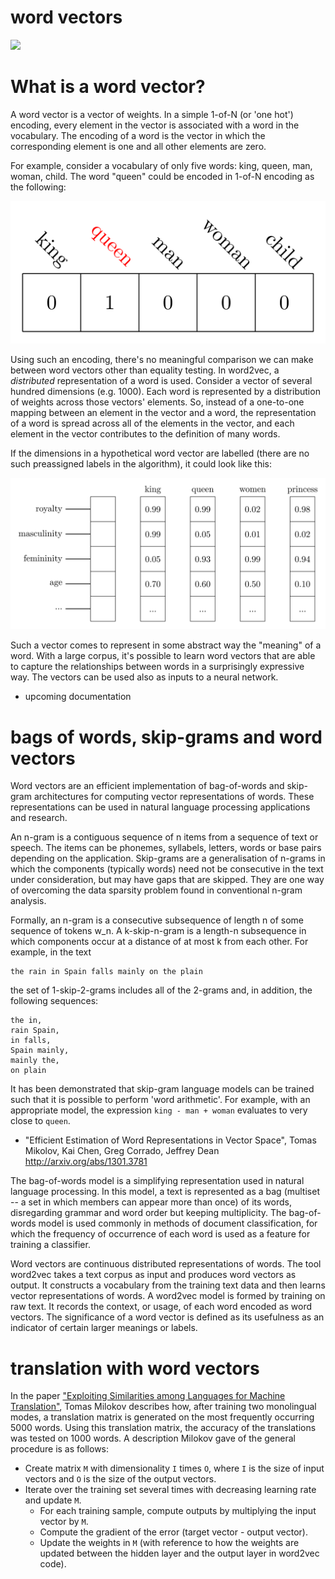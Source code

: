 # word vectors

![](https://pbs.twimg.com/media/C7jJxIjWkAA8E_s.jpg)

# What is a word vector?

A word vector is a vector of weights. In a simple 1-of-N (or 'one hot') encoding, every element in the vector is associated with a word in the vocabulary. The encoding of a word is the vector in which the corresponding element is one and all other elements are zero.

For example, consider a vocabulary of only five words: king, queen, man, woman, child. The word "queen" could be encoded in 1-of-N encoding as the following:

![](media/1_of_N_encoding.png)

Using such an encoding, there's no meaningful comparison we can make between word vectors other than equality testing. In word2vec, a *distributed* representation of a word is used. Consider a vector of several hundred dimensions (e.g. 1000). Each word is represented by a distribution of weights across those vectors' elements. So, instead of a one-to-one mapping between an element in the vector and a word, the representation of a word is spread across all of the elements in the vector, and each element in the vector contributes to the definition of many words.

If the dimensions in a hypothetical word vector are labelled (there are no such preassigned labels in the algorithm), it could look like this:

![](media/word_vector_1.png)

Such a vector comes to represent in some abstract way the "meaning" of a word. With a large corpus, it's possible to learn word vectors that are able to capture the relationships between words in a surprisingly expressive way. The vectors can be used also as inputs to a neural network.

- upcoming documentation

# bags of words, skip-grams and word vectors

Word vectors are an efficient implementation of bag-of-words and skip-gram architectures for computing vector representations of words. These representations can be used in natural language processing applications and research.

An n-gram is a contiguous sequence of n items from a sequence of text or speech. The items can be phonemes, syllabels, letters, words or base pairs depending on the application. Skip-grams are a generalisation of n-grams in which the components (typically words) need not be consecutive in the text under consideration, but may have gaps that are skipped. They are one way of overcoming the data sparsity problem found in conventional n-gram analysis.

Formally, an n-gram is a consecutive subsequence of length n of some sequence of tokens w_n. A k-skip-n-gram is a length-n subsequence in which components occur at a distance of at most k from each other. For example, in the text

```
the rain in Spain falls mainly on the plain
```

the set of 1-skip-2-grams includes all of the 2-grams and, in addition, the following sequences:

```
the in,
rain Spain,
in falls,
Spain mainly,
mainly the,
on plain
```

It has been demonstrated that skip-gram language models can be trained such that it is possible to perform 'word arithmetic'. For example, with an appropriate model, the expression `king - man + woman` evaluates to very close to `queen`.

- "Efficient Estimation of Word Representations in Vector Space", Tomas Mikolov, Kai Chen, Greg Corrado, Jeffrey Dean <http://arxiv.org/abs/1301.3781>

The bag-of-words model is a simplifying representation used in natural language processing. In this model, a text is represented as a bag (multiset -- a set in which members can appear more than once) of its words, disregarding grammar and word order but keeping multiplicity. The bag-of-words model is used commonly in methods of document classification, for which the frequency of occurrence of each word is used as a feature for training a classifier.

Word vectors are continuous distributed representations of words. The tool word2vec takes a text corpus as input and produces word vectors as output. It constructs a vocabulary from the training text data and then learns vector representations of words. A word2vec model is formed by training on raw text. It records the context, or usage, of each word encoded as word vectors. The significance of a word vector is defined as its usefulness as an indicator of certain larger meanings or labels.

# translation with word vectors

In the paper ["Exploiting Similarities among Languages for Machine Translation"](http://arxiv.org/abs/1309.4168), Tomas Milokov describes how, after training two monolingual modes, a translation matrix is generated on the most frequently occurring 5000 words. Using this translation matrix, the accuracy of the translations was tested on 1000 words. A description Milokov gave of the general procedure is as follows:

- Create matrix `M` with dimensionality `I` times `O`, where `I` is the size of input vectors and `O` is the size of the output vectors.
- Iterate over the training set several times with decreasing learning rate and update `M`.
    - For each training sample, compute outputs by multiplying the input vector by `M`.
    - Compute the gradient of the error (target vector - output vector).
    - Update the weights in `M` (with reference to how the weights are updated between the hidden layer and the output layer in word2vec code).
